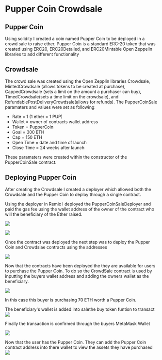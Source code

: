 # Pupper Coin Crowdsale

## Pupper Coin
Using solidity I created a coin named Pupper Coin to be deployed in a crowd sale to raise ether.  Pupper Coin is a standard ERC-20 token that was created using ERC20, ERC20Detailed, and ERC20Mintable Open Zeppelin libraries to add different functionality

## Crowdsale
The crowd sale was created using the Open Zepplin libraries Crowdsale, MintedCrowdsale (allows tokens to be created at purchase), CappedCrowdsale (sets a limit on the amount a purchaser can buy), TimedCrowdsale(sets a time limit on the crowdsale), and RefundablePostDeliveryCrowdsale(allows for refunds).
The PupperCoinSale paramaters and values were set as following:
* Rate = 1 (1 ether = 1 PUP)
* Wallet = owner of contracts wallet address
* Token = PupperCoin
* Goal = 300 ETH
* Cap = 150 ETH
* Open Time = date and time of launch
* Close Time = 24 weeks after launch

These paramaters were created within the constructor of the PupperCoinSale contract.

## Deploying Pupper Coin

After creating the Crowdsale I created a deployer which allowed both the Crowdsale and the Pupper Coin to deploy through a single contract.

Using the deployer in Remix I deployed the PupperCoinSaleDeployer and paid the gas fee using the wallet address of the owner of the contract who will the beneficiary of the Ether raised.

![](images/CoinSale_Deployer.png)

![](images/Deployer_Gas.png)

Once the contract was deployed the next step was to deploy the Pupper Coin and Crowdslae contracts using the addresses

![](images/at_address.gif)

Now that the contracts have been deployed the they are available for users to purchase the Pupper Coin.  To do so the CrowdSale contract is used by inputting the buyers wallet address and adding the owners wallet as the beneficiary.

![](images/buyers_address.png)

In this case this buyer is purchasing 70 ETH worth a Pupper Coin.

The beneficiary's wallet is added into salethe buy token funtion to transact
![](images/benifi_address.png)

Finally the transaction is confirmed through the buyers MetaMask Wallet

![](images/buyers_transaction.png)

Now that the user has the Pupper Coin. They can add the Pupper Coin contract address into there wallet to view the assets they have purchased
![](images/adding_asset.png)